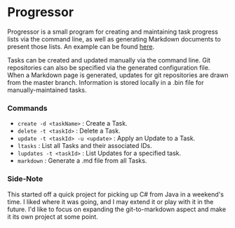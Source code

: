 # Progressor

Progressor is a small program for creating and maintaining task progress lists via the command line, as well as generating Markdown documents to present those lists. An example can be found [here](https://bunne.github.io/progress/).

Tasks can be created and updated manually via the command line. Git repositories can also be specified via the generated configuration file. When a Markdown page is generated, updates for git repositories are drawn from the master branch. Information is stored locally in a .bin file for manually-maintained tasks.

### Commands

* `create -d <taskName>` : Create a Task.
* `delete -t <taskId>` : Delete a Task.
* `update -t <taskId> -u <update>` : Apply an Update to a Task.
* `ltasks` : List all Tasks and their associated IDs.
* `lupdates -t <taskId>` : List Updates for a specified task.
* `markdown` : Generate a .md file from all Tasks.

### Side-Note

This started off a quick project for picking up C# from Java in a weekend's time. I liked where it was going, and I may extend it or play with it in the future. I'd like to focus on expanding the git-to-markdown aspect and make it its own project at some point. 
